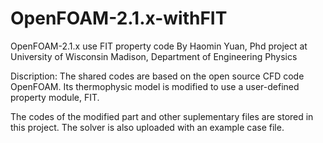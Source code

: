 # OpenFOAM-2.1.x-withFIT
OpenFOAM-2.1.x use FIT property code
By Haomin Yuan, Phd project at University of Wisconsin Madison, Department of Engineering Physics

Discription:
The shared codes are based on the open source CFD code OpenFOAM. Its thermophysic model is modified to use a user-defined property module, FIT. 

The codes of the modified part and other suplementary files are stored in this project. 
The solver is also uploaded with an example case file. 
